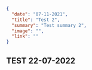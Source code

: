 ```json
{
  "date": "07-11-2021",
  "title": "Test 2",
  "summary": "Test summary 2",
  "image": "",
  "link": ""
}
```

## TEST 22-07-2022